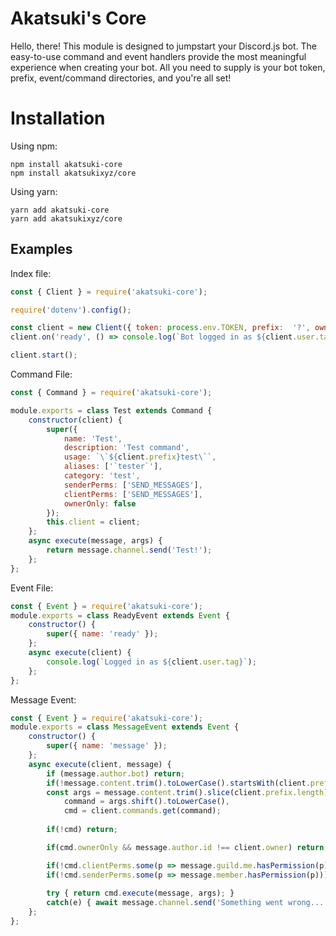 # Akatsuki's Core

Hello, there! This module is designed to jumpstart your Discord.js bot. The easy-to-use command and event handlers provide the most meaningful experience when creating your bot. All you need to supply is your bot token, prefix, event/command directories, and you're all set!

# Installation
Using npm:
```
npm install akatsuki-core
npm install akatsukixyz/core
```
Using yarn:
```
yarn add akatsuki-core
yarn add akatsukixyz/core
```

## Examples
Index file:
```js
const { Client } = require('akatsuki-core');

require('dotenv').config();

const client = new Client({ token: process.env.TOKEN, prefix:  '?', owner: '1234567890123456' });
client.on('ready', () => console.log(`Bot logged in as ${client.user.tag}`));

client.start();
```
Command File:
```js
const { Command } = require('akatsuki-core');

module.exports = class Test extends Command {
	constructor(client) {
		super({
			name: 'Test',
			description: 'Test command',
			usage: `\`${client.prefix}test\``,
			aliases: ['`tester`'],
			category: 'test',
			senderPerms: ['SEND_MESSAGES'],
			clientPerms: ['SEND_MESSAGES'],
			ownerOnly: false
		});
		this.client = client;
	};
	async execute(message, args) {
		return message.channel.send('Test!');
	};
};
```
Event File:
```js
const { Event } = require('akatsuki-core');
module.exports = class ReadyEvent extends Event {
	constructor() { 
		super({ name: 'ready' }); 
	};
	async execute(client) {
		console.log(`Logged in as ${client.user.tag}`);
	};
};
```
Message Event:
```js
const { Event } = require('akatsuki-core');
module.exports = class MessageEvent extends Event {
	constructor() { 
		super({ name: 'message' }); 
	};
	async execute(client, message) {
		if (message.author.bot) return;
		if(!message.content.trim().toLowerCase().startsWith(client.prefix)) return;
		const args = message.content.trim().slice(client.prefix.length).split(/\s+/g),
			command = args.shift().toLowerCase(),
			cmd = client.commands.get(command);
		
		if(!cmd) return;

		if(cmd.ownerOnly && message.author.id !== client.owner) return;

		if(!cmd.clientPerms.some(p => message.guild.me.hasPermission(p))) return message.channel.send(`Error: I need the \`${cmd.clientPerms.join('`, `')}\` permissions to use this command`);
		if(!cmd.senderPerms.some(p => message.member.hasPermission(p))) return message.channel.send(`Error: You require the \`${cmd.senderPerms.join('`, `')}\` permissions to use this command`);
		
		try { return cmd.execute(message, args); }
		catch(e) { await message.channel.send('Something went wrong....'); return console.log(e); };
	};
};
```